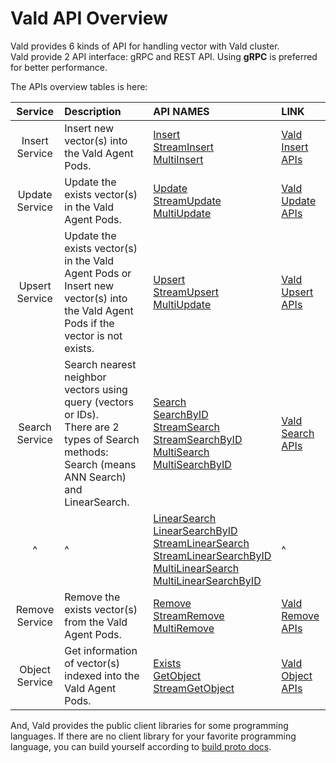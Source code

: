 # Vald API Overview

Vald provides 6 kinds of API for handling vector with Vald cluster.<br>
Vald provide 2 API interface: gRPC and REST API.
Using **gRPC** is preferred for better performance.

The APIs overview tables is here:

|    Service     | Description                                                                                                                                       | API NAMES                                                                                                                                                                                                                                                                                                                                                                                      | LINK                                 |
| :------------: | :------------------------------------------------------------------------------------------------------------------------------------------------ | :--------------------------------------------------------------------------------------------------------------------------------------------------------------------------------------------------------------------------------------------------------------------------------------------------------------------------------------------------------------------------------------------- | :----------------------------------- |
| Insert Service | Insert new vector(s) into the Vald Agent Pods.                                                                                                    | [Insert](../api/insert.md#insert-rpc)<br>[StreamInsert](../api/insert.md#streaminsert-rpc)<br>[MultiInsert](../api/insert.md#multiinsert-rpc)                                                                                                                                                                                                                                                  | [Vald Insert APIs](../api/insert.md) |
| Update Service | Update the exists vector(s) in the Vald Agent Pods.                                                                                               | [Update](../api/update.md#update-rpc)<br>[StreamUpdate](../api/update.md#streamupdate-rpc)<br>[MultiUpdate](../api/update.md#multiupdate-rpc)                                                                                                                                                                                                                                                  | [Vald Update APIs](../api/update.md) |
| Upsert Service | Update the exists vector(s) in the Vald Agent Pods or Insert new vector(s) into the Vald Agent Pods if the vector is not exists.                  | [Upsert](../api/upsert.md#upsert-rpc)<br>[StreamUpsert](../api/upsert.md#streamupsert-rpc)<br>[MultiUpdate](../api/upsert.md#multiupsert-rpc)                                                                                                                                                                                                                                                  | [Vald Upsert APIs](../api/upsert.md) |
| Search Service | Search nearest neighbor vectors using query (vectors or IDs).<br>There are 2 types of Search methods: Search (means ANN Search) and LinearSearch. | [Search](../api/search.md#search-rpc)<br>[SearchByID](../api/search.md#searchbyid-rpc)<br>[StreamSearch](../api/search.md#streamsearch-rpc)<br>[StreamSearchByID](../api/search.md#streamsearchbyid-rpc)<br>[MultiSearch](../api/search.md#multisearch-rpc)<br>[MultiSearchByID](../api/search.md#multisearchbyid-rpc)                                                                         | [Vald Search APIs](../api/search.md) |
|       ^        | ^                                                                                                                                                 | [LinearSearch](../api/search.md#linearsearch-rpc)<br>[LinearSearchByID](../api/search.md#linearsearchbyid-rpc)<br>[StreamLinearSearch](../api/search.md#streamlinearsearch-rpc)<br>[StreamLinearSearchByID](../api/search.md#streamlinearsearchbyid-rpc)<br>[MultiLinearSearch](../api/search.md#multilinearsearch-rpc)<br>[MultiLinearSearchByID](../api/search.md#multilinearsearchbyid-rpc) | ^                                    |
| Remove Service | Remove the exists vector(s) from the Vald Agent Pods.                                                                                             | [Remove](../api/remove.md#remove-rpc)<br>[StreamRemove](../api/remove.md#streamremove-rpc)<br>[MultiRemove](../api/remove.md#multiremove-rpc)                                                                                                                                                                                                                                                  | [Vald Remove APIs](../api/remove.md) |
| Object Service | Get information of vector(s) indexed into the Vald Agent Pods.                                                                                    | [Exists](../api/object.md#exists-rpc)<br>[GetObject](../api/object.md#getobject-rpc)<br>[StreamGetObject](../api/object.md#streamgetobject-rpc)                                                                                                                                                                                                                                                | [Vald Object APIs](../api/object.md) |

And, Vald provides the public client libraries for some programming languages.
If there are no client library for your favorite programming language, you can build yourself according to [build proto docs](../api/build_proto.md).
